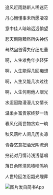 追风赶雨路断人稀迷茫

丹心懵懂事未所愿凄凉

意中佳人暗暗远远偷望

悲天恻隐黯然所失神伤

蓦然回首得失仔细思量

啊，人生难免年少轻狂

啊，人生能得几回痴想

啊，人生又能几次过往

啊，人生何用他人眼光

水迢迢路漫漫儿女情长

温柔乡富贵冢终梦一场

春风化雨世物贪欢一晌

秋风落叶人间几历炎凉

青春恣意把酒光阴流淌

拈花对月情诗浅浅低唱

落日余晖清风啧啧鸣响

人世轮回怎忍韶光埋葬

![图片发自简书App](http://upload-images.jianshu.io/upload_images/1691484-c394e4711ae41182.jpg?imageMogr2/auto-orient/strip%7CimageView2/2/w/1080/q/50)

